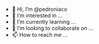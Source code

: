 - 👋 Hi, I’m @pedroniaco
- 👀 I’m interested in ...
- 🌱 I’m currently learning ...
- 💞️ I’m looking to collaborate on ...
- 📫 How to reach me ...

<!---
pedroniaco/pedroniaco is a ✨ special ✨ repository because its `README.md` (this file) appears on your GitHub profile.
You can click the Preview link to take a look at your changes.
--->
